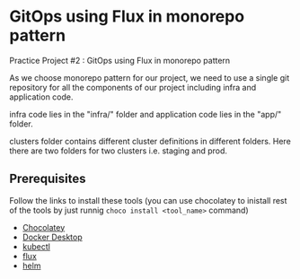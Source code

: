 # GitOps using Flux in monorepo pattern
Practice Project #2 : GitOps using Flux in monorepo pattern

As we choose monorepo pattern for our project, we need to use a single git repository for all the components of our project including infra and application code. 

infra code lies in the "infra/" folder and application code lies in the "app/" folder. 

clusters folder contains different cluster definitions in different folders. Here there are two folders for two clusters i.e. staging and prod.

## Prerequisites

Follow the links to install these tools (you can use chocolatey to inistall rest of the tools by just runnig `choco install <tool_name>` command)
   
 -  [Chocolatey](https://chocolatey.org/install)
 -  [Docker Desktop](https://chocolatey.org/packages/docker-desktop)
 -  [kubectl](https://kubernetes.io/docs/tasks/tools/install-kubectl-windows/#install-kubectl-binary-using-chocolatey-on-windows)
 -  [flux](https://community.chocolatey.org/packages/flux)
 -  [helm](https://community.chocolatey.org/packages/helm)

